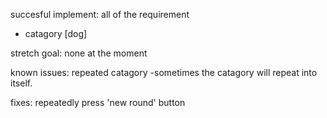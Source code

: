 succesful implement:
all of the requirement
+ catagory [dog]

stretch goal:
none at the moment

known issues:
repeated catagory
-sometimes the catagory will repeat into itself.

fixes:
repeatedly press 'new round' button
